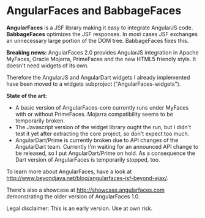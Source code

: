 AngularFaces and BabbageFaces
=============================

<b>AngularFaces</b> is a JSF library making it easy to integrate AngularJS code.<br>
<b>BabbageFaces</b> optimizes the JSF responses. In most cases JSF exchanges an unnecessary large portion of the DOM tree. BabbageFaces fixes this. 

<b>Breaking news:</b>
AngularFaces 2.0 provides AngularJS integration in Apache MyFaces, Oracle Mojarra, PrimeFaces and the new HTML5 friendly style. It doesn't need widgets of its own.

Therefore the AngularJS and AngularDart widgets I already implemented have been moved to a widgets subproject ("AngularFaces-widgets"). 

<b>State of the art:</b>
<ul>
<li>A basic version of AngularFaces-core currently runs under MyFaces with or without PrimeFaces. Mojarra compatibility seems to be temporarily broken.</li>
<li>The Javascript version of the widget library ought the run, but I didn't test it yet after extracting the core project, so don't expect too much.</li>
<li>AngularDart/Prime is currently broken due to API changes of the AngularDart team. Currently I'm waiting for an announced API change to be released, so I put
AngularDart/Prime on hold. As a consequence the Dart version of AngularFaces is temporarily stopped, too.</li>
</ul>

To learn more about AngularFaces, have a look at http://www.beyondjava.net/blog/angularfaces-jsf-beyond-ajax/.

There's also a showcase at http://showcase.angularfaces.com demonstrating the older version of AngularFaces 1.0.

Legal disclaimer:
This is an early version. Use at own risk.
